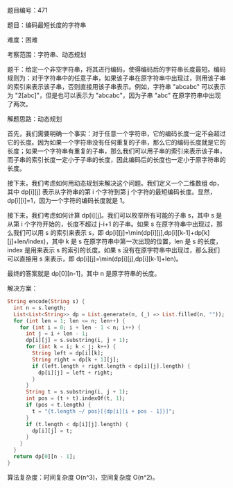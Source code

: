 题目编号：471

题目：编码最短长度的字符串

难度：困难

考察范围：字符串、动态规划

题干：给定一个非空字符串，将其进行编码，使得编码后的字符串长度最短。编码规则为：对于字符串中的任意子串，如果该子串在原字符串中出现过，则用该子串的索引来表示该子串，否则直接用该子串表示。例如，字符串 "abcabc" 可以表示为 "2[abc]"，但是也可以表示为 "abcabc"，因为子串 "abc" 在原字符串中出现了两次。

解题思路：动态规划

首先，我们需要明确一个事实：对于任意一个字符串，它的编码长度一定不会超过它的长度。因为如果一个字符串没有任何重复的子串，那么它的编码长度就是它的长度；如果一个字符串有重复的子串，那么我们可以用子串的索引来表示该子串，而子串的索引长度一定小于子串的长度，因此编码后的长度也一定小于原字符串的长度。

接下来，我们考虑如何用动态规划来解决这个问题。我们定义一个二维数组 dp，其中 dp[i][j] 表示从字符串的第 i 个字符到第 j 个字符的最短编码长度。显然，dp[i][i]=1，因为一个字符的编码长度就是 1。

接下来，我们考虑如何计算 dp[i][j]。我们可以枚举所有可能的子串 s，其中 s 是从第 i 个字符开始的，长度不超过 j-i+1 的子串。如果 s 在原字符串中出现过，那么我们可以用 s 的索引来表示 s，即 dp[i][j]=\min(dp[i][j],dp[i][k-1]+dp[k][j]+len/index)，其中 k 是 s 在原字符串中第一次出现的位置，len 是 s 的长度，index 是用来表示 s 的索引的长度。如果 s 没有在原字符串中出现过，那么我们可以直接用 s 来表示，即 dp[i][j]=\min(dp[i][j],dp[i][k-1]+len)。

最终的答案就是 dp[0][n-1]，其中 n 是原字符串的长度。

解决方案：

```dart
String encode(String s) {
  int n = s.length;
  List<List<String>> dp = List.generate(n, (_) => List.filled(n, ""));
  for (int len = 1; len <= n; len++) {
    for (int i = 0; i + len - 1 < n; i++) {
      int j = i + len - 1;
      dp[i][j] = s.substring(i, j + 1);
      for (int k = i; k < j; k++) {
        String left = dp[i][k];
        String right = dp[k + 1][j];
        if (left.length + right.length < dp[i][j].length) {
          dp[i][j] = left + right;
        }
      }
      String t = s.substring(i, j + 1);
      int pos = (t + t).indexOf(t, 1);
      if (pos < t.length) {
        t = "{t.length ~/ pos}[{dp[i][i + pos - 1]}]";
      }
      if (t.length < dp[i][j].length) {
        dp[i][j] = t;
      }
    }
  }
  return dp[0][n - 1];
}
```

算法复杂度：时间复杂度 O(n^3)，空间复杂度 O(n^2)。